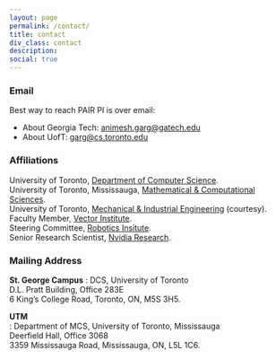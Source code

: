 ```yaml
---
layout: page
permalink: /contact/
title: contact
div_class: contact
description: 
social: true
---
```


### Email

Best way to reach PAIR PI is over email:  
- About Georgia Tech: [animesh.garg@gatech.edu](mailto:animesh.garg@gatech.edu)  
- About UofT: [garg@cs.toronto.edu](mailto:garg@cs.toronto.edu)  

### Affiliations
University of Toronto, [Department of Computer Science](https://web.cs.toronto.edu).  
University of Toronto, Mississauga, [Mathematical & Computational Sciences](https://www.utm.utoronto.ca/math-cs-stats/).  
University of Toronto, [Mechanical & Industrial Engineering](https://mie.utoronto.ca) (courtesy).  
Faculty Member, [Vector Institute](https://vectorinstitute.ai/).  
Steering Committee, [Robotics Insitute](https://robotics.utoronto.ca/).  
Senior Research Scientist, [Nvidia Research](https://www.nvidia.com/en-us/research/).  


### Mailing Address

**St. George Campus**
: DCS, University of Toronto  
D.L. Pratt Building, Office 283E  
6 King’s College Road, Toronto, ON, M5S 3H5.

**UTM**  
: Department of MCS, 
University of Toronto, Mississauga    
Deerfield Hall, Office 3068   
3359 Mississauga Road, Mississauga, ON, L5L 1C6.


<!-- ### Office Hours

Fall (Sept-Dec 2020): Wed 530-630 EST, Online at Zoom
 -->

<!-- 
**St. George Campus**
: Fall (Jan-April 2020): Tues 330-430, Pratt 283E, St. George

**UTM**  
: Winter 2020 (Jan-April 2020): Wed 2-3, DH 3068, UTM
 -->

<!-- Best way to reach me is over email: [garg@cs.toronto.edu](mailto:{{ site.email | encode_email }}) -->